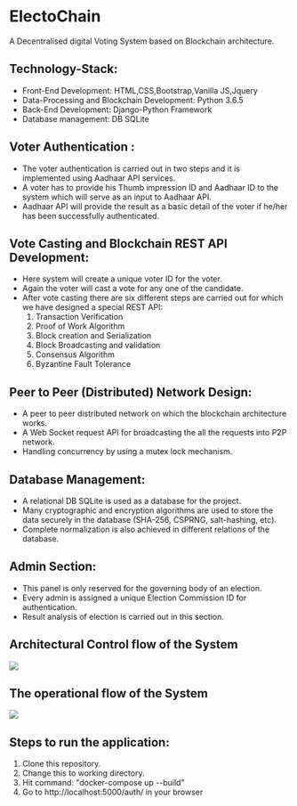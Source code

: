 # ElectoChain
A Decentralised digital Voting System based on Blockchain architecture.

## Technology-Stack:
* Front-End Development: HTML,CSS,Bootstrap,Vanilla JS,Jquery
* Data-Processing and Blockchain Development: Python 3.6.5
* Back-End Development: Django-Python Framework
* Database management: DB SQLite


## Voter Authentication :
* The voter authentication is carried out in two steps and it is implemented using Aadhaar API services.
* A voter has to provide his Thumb impression ID and Aadhaar ID to the system which will serve as an input to Aadhaar API.
* Aadhaar API will provide the result as a basic detail of the voter if he/her has been successfully authenticated.

## Vote Casting and Blockchain REST API Development:
* Here system will create a unique voter ID for the voter.
* Again the voter will cast a vote for any one of the candidate.
* After vote casting there are six different steps are carried out for which we have designed a special REST API:
  1. Transaction Verification
  2. Proof of Work Algorithm
  3. Block creation and Serialization
  4. Block Broadcasting and validation
  5. Consensus Algorithm
  6. Byzantine Fault Tolerance

## Peer to Peer (Distributed) Network Design:
* A peer to peer distributed network on which the blockchain architecture works.
* A Web Socket request API for broadcasting the all the requests into P2P network.
* Handling concurrency by using a mutex lock mechanism.


## Database Management:
* A relational DB SQLite is used as a database for the project.
* Many cryptographic and encryption algorithms are used to store the data securely in the database (SHA-256, CSPRNG, salt-hashing, etc).
* Complete normalization is also achieved in different relations of the database. 

## Admin Section:
* This panel is only reserved for the governing body of an election.
* Every admin is assigned a unique Election Commission ID for authentication.
* Result analysis of election is carried out in this section.

## Architectural Control flow of the System
![](https://lh4.googleusercontent.com/HRenn7pB3c3DhMpAW6Fz4WjdRh_T6L48rhsRoOebMjcjTkfPwNIVY-8ZxMVNxcSKAxWWbnl0_YW6NIe9q4mjzWOyCZunxG0c0df-x1JSpnbWX__2c4bmT3TDBjRrE9VuDosv5f2e)

## The operational flow of the System
![](https://lh4.googleusercontent.com/H5WDCtX38yu7UU36uf4e0PKrNFxR8TuuHNLWkIvYsA7K_u-3siu5foq1QDJ77hYsaC6HDd5QgGW8y-3U8fw1rwoTNqsmRx_fC98zbPeKyWGi4y3awailbTvVF1eM67Oe4UsI0nox)


## Steps to run the application:
1. Clone this repository.
2. Change this to working directory.
3. Hit command: "docker-compose up --build"
4. Go to http://localhost:5000/auth/ in your browser

